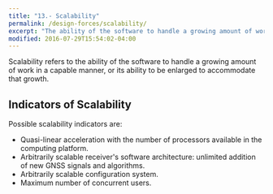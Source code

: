 ```yaml
---
title: "13.- Scalability"
permalink: /design-forces/scalability/
excerpt: "The ability of the software to handle a growing amount of work in a capable manner, or its ability to be enlarged to accommodate that growth."
modified: 2016-07-29T15:54:02-04:00
---
```


Scalability refers to the ability of the software to handle a growing amount of work in a capable manner, or its ability to be enlarged to accommodate that growth.

## Indicators of Scalability

Possible scalability indicators are:

* Quasi-linear acceleration with the number of processors available in the computing platform.
* Arbitrarily scalable receiver's software architecture: unlimited addition of new GNSS signals and algorithms.
* Arbitrarily scalable configuration system.
* Maximum number of concurrent users.
